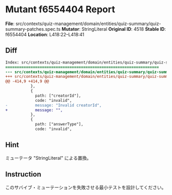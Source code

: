 # Mutant f6554404 Report

**File**: src/contexts/quiz-management/domain/entities/quiz-summary/quiz-summary-patches.spec.ts
**Mutator**: StringLiteral
**Original ID**: 4518
**Stable ID**: f6554404
**Location**: L418:22–L418:41

## Diff

```diff
Index: src/contexts/quiz-management/domain/entities/quiz-summary/quiz-summary-patches.spec.ts
===================================================================
--- src/contexts/quiz-management/domain/entities/quiz-summary/quiz-summary-patches.spec.ts	original
+++ src/contexts/quiz-management/domain/entities/quiz-summary/quiz-summary-patches.spec.ts	mutated #4518
@@ -414,9 +414,9 @@
           },
           {
             path: ["creatorId"],
             code: "invalid",
-            message: "Invalid creatorId",
+            message: "",
           },
           {
             path: ["answerType"],
             code: "invalid",
```

## Hint

ミューテータ "StringLiteral" による置換。

## Instruction

このサバイブ・ミューテーションを失敗させる最小テストを設計してください。
